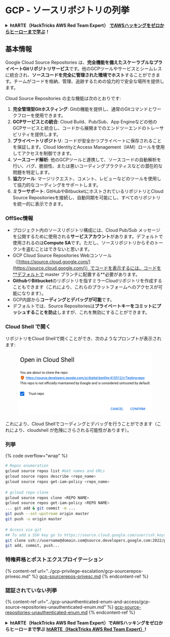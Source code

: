 # GCP - ソースリポジトリの列挙

<details>

<summary><strong>htARTE（HackTricks AWS Red Team Expert）</strong> <a href="https://training.hacktricks.xyz/courses/arte"><strong>でAWSハッキングをゼロからヒーローまで学ぶ</strong></a><strong>！</strong></summary>

HackTricks をサポートする他の方法:

* **HackTricks で企業を宣伝したい**または **HackTricks をPDFでダウンロードしたい**場合は、[**SUBSCRIPTION PLANS**](https://github.com/sponsors/carlospolop)をチェックしてください！
* [**公式PEASS＆HackTricksのグッズ**](https://peass.creator-spring.com)を入手する
* [**The PEASS Family**](https://opensea.io/collection/the-peass-family)を発見し、独占的な[**NFTs**](https://opensea.io/collection/the-peass-family)のコレクションを見つける
* **💬 [Discordグループ](https://discord.gg/hRep4RUj7f)**または[telegramグループ](https://t.me/peass)に**参加**するか、**Twitter** 🐦 [**@carlospolopm**](https://twitter.com/carlospolopm)を**フォロー**する。
* **ハッキングトリックを共有するには、**[**HackTricks**](https://github.com/carlospolop/hacktricks)と[**HackTricks Cloud**](https://github.com/carlospolop/hacktricks-cloud)のGitHubリポジトリにPRを提出してください。

</details>

## 基本情報 <a href="#reviewing-cloud-git-repositories" id="reviewing-cloud-git-repositories"></a>

Google Cloud Source Repositories は、**完全機能を備えたスケーラブルなプライベートGitリポジトリサービス**です。他のGCPツールやサービスとシームレスに統合され、**ソースコードを完全に管理された環境でホスト**することができます。チームがコードを格納、管理、追跡するための協力的で安全な場所を提供します。

Cloud Source Repositories の主な機能は次のとおりです:

1. **完全管理型Gitホスティング**: Gitの機能を提供し、通常のGitコマンドとワークフローを使用できます。
2. **GCPサービスとの統合**: Cloud Build、Pub/Sub、App Engineなどの他のGCPサービスと統合し、コードから展開までのエンドツーエンドのトレーサビリティを提供します。
3. **プライベートリポジトリ**: コードが安全かつプライベートに保存されることを保証します。Cloud IdentityとAccess Management（IAM）ロールを使用してアクセスを制御できます。
4. **ソースコード解析**: 他のGCPツールと連携して、ソースコードの自動解析を行い、バグ、脆弱性、または悪いコーディングプラクティスなどの潜在的な問題を特定します。
5. **協力ツール**: マージリクエスト、コメント、レビューなどのツールを使用して協力的なコーディングをサポートします。
6. **ミラーサポート**: GitHubやBitbucketにホストされているリポジトリとCloud Source Repositoriesを接続し、自動同期を可能にし、すべてのリポジトリを統一的に表示できます。

### OffSec情報 <a href="#reviewing-cloud-git-repositories" id="reviewing-cloud-git-repositories"></a>

* プロジェクト内のソースリポジトリ構成には、Cloud Pub/Sub メッセージを公開するために使用される**サービスアカウント**があります。デフォルトで使用されるのは**Compute SA**です。ただし、ソースリポジトリからそのトークンを盗むことはできないと思います。
* GCP Cloud Source Repositories Webコンソール（[https://source.cloud.google.com/](https://source.cloud.google.com/)）でコードを表示するには、コードを**デフォルトで master ブランチに配置する**必要があります。
* **Github**や**Bitbucket**のリポジトリを指すミラーCloudリポジトリを作成することもできます（これにより、これらのプラットフォームへのアクセスが可能になります）。
* GCP内部から**コーディングとデバッグが可能**です。
* デフォルトでは、Source Repositoriesは**プライベートキーをコミットにプッシュすることを防止**しますが、これを無効にすることができます。

### Cloud Shell で開く

リポジトリをCloud Shellで開くことができ、次のようなプロンプトが表示されます:

<figure><img src="../../../.gitbook/assets/image (325).png" alt=""><figcaption></figcaption></figure>

これにより、Cloud Shellでコーディングとデバッグを行うことができます（これにより、cloudshell が危険にさらされる可能性があります）。

### 列挙

{% code overflow="wrap" %}
```bash
# Repos enumeration
gcloud source repos list #Get names and URLs
gcloud source repos describe <repo_name>
gcloud source repos get-iam-policy <repo_name>

# gcloud repo clone
gcloud source repos clone <REPO NAME>
gcloud source repos get-iam-policy <REPO NAME>
... git add & git commit -m ...
git push --set-upstream origin master
git push -u origin master

# Access via git
## To add a SSH key go to https://source.cloud.google.com/user/ssh_keys (no gcloud command)
git clone ssh://username@domain.com@source.developers.google.com:2022/p/<proj-name>/r/<repo-name>
git add, commit, push...
```
### 特権昇格とポストエクスプロイテーション

{% content-ref url="../gcp-privilege-escalation/gcp-sourcerepos-privesc.md" %}
[gcp-sourcerepos-privesc.md](../gcp-privilege-escalation/gcp-sourcerepos-privesc.md)
{% endcontent-ref %}

### 認証されていない列挙

{% content-ref url="../gcp-unaunthenticated-enum-and-access/gcp-source-repositories-unauthenticated-enum.md" %}
[gcp-source-repositories-unauthenticated-enum.md](../gcp-unaunthenticated-enum-and-access/gcp-source-repositories-unauthenticated-enum.md)
{% endcontent-ref %}

<details>

<summary><strong>htARTE（HackTricks AWS Red Team Expert）でAWSハッキングをゼロからヒーローまで学ぶ</strong> <a href="https://training.hacktricks.xyz/courses/arte"><strong>htARTE（HackTricks AWS Red Team Expert）</strong></a><strong>!</strong></summary>

HackTricksをサポートする他の方法:

* **HackTricksで企業を宣伝したい**または**HackTricksをPDFでダウンロードしたい**場合は、[**SUBSCRIPTION PLANS**](https://github.com/sponsors/carlospolop)をチェックしてください！
* [**公式PEASS＆HackTricksスウォッグ**](https://peass.creator-spring.com)を手に入れる
* [**The PEASS Family**](https://opensea.io/collection/the-peass-family)を発見し、独占的な[**NFTs**](https://opensea.io/collection/the-peass-family)のコレクションを見つける
* 💬 [**Discordグループ**](https://discord.gg/hRep4RUj7f)または[**telegramグループ**](https://t.me/peass)に**参加**するか、**Twitter** 🐦 [**@carlospolopm**](https://twitter.com/carlospolopm)で**フォロー**する
* **HackTricks**と[**HackTricks Cloud**](https://github.com/carlospolop/hacktricks-cloud)のgithubリポジトリにPRを提出して、あなたのハッキングトリックを共有する

</details>
